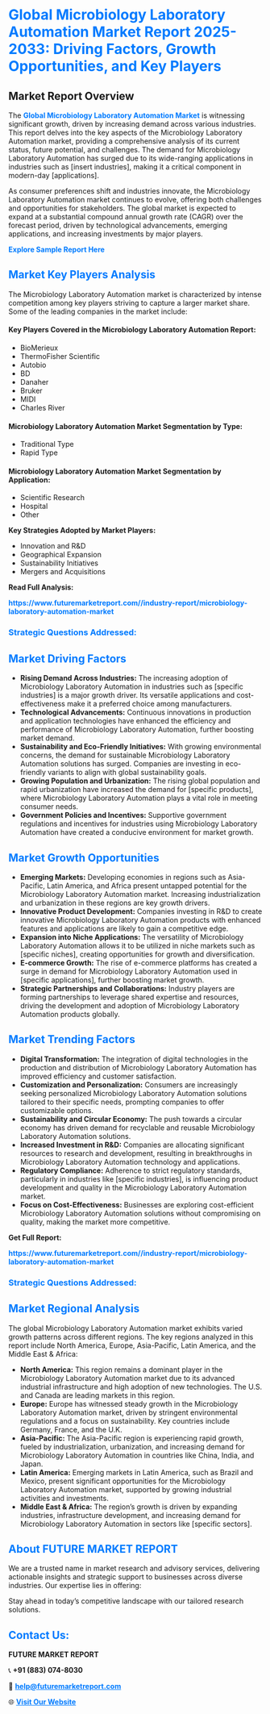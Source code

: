 <h1 style="color: #007BFF;">Global Microbiology Laboratory Automation Market Report 2025-2033: Driving Factors, Growth Opportunities, and Key Players</h1>

<section id="overview">
<h2>Market Report Overview</h2>
<p>The <a href="https://www.futuremarketreport.com//industry-report/microbiology-laboratory-automation-market" style="color: #007BFF; text-decoration: none;"><strong>Global Microbiology Laboratory Automation Market</strong></a> is witnessing significant growth, driven by increasing demand across various industries. This report delves into the key aspects of the Microbiology Laboratory Automation market, providing a comprehensive analysis of its current status, future potential, and challenges. The demand for Microbiology Laboratory Automation has surged due to its wide-ranging applications in industries such as [insert industries], making it a critical component in modern-day [applications].</p>
<p>As consumer preferences shift and industries innovate, the Microbiology Laboratory Automation market continues to evolve, offering both challenges and opportunities for stakeholders. The global market is expected to expand at a substantial compound annual growth rate (CAGR) over the forecast period, driven by technological advancements, emerging applications, and increasing investments by major players.</p>
</section>

<section id="overview">
<p><a href="https://www.futuremarketreport.com//request-sample/reportId=59089" style="color: #007BFF; text-decoration: none;"><strong>Explore Sample Report Here</strong></a></p>
</section>

<section id="key-players">
<h2 style="color: #007BFF;">Market Key Players Analysis</h2>
<p>The Microbiology Laboratory Automation market is characterized by intense competition among key players striving to capture a larger market share. Some of the leading companies in the market include:</p>
<h4>Key Players Covered in the Microbiology Laboratory Automation Report:</h4>
<ul><li>BioMerieux</li><li>ThermoFisher Scientific</li><li>Autobio</li><li>BD</li><li>Danaher</li><li>Bruker</li><li>MIDI</li><li>Charles River</li></ul>
<h4>Microbiology Laboratory Automation Market Segmentation by Type:</h4>
<ul><li>Traditional Type</li><li>Rapid Type</li></ul>

<h4>Microbiology Laboratory Automation Market Segmentation by Application:</h4>
<ul><li>Scientific Research</li><li>Hospital</li><li>Other</li></ul>
<p><strong>Key Strategies Adopted by Market Players:</strong></p>
<ul>
<li>Innovation and R&D</li>
<li>Geographical Expansion</li>
<li>Sustainability Initiatives</li>
<li>Mergers and Acquisitions</li>
</ul>
</section>

<section>
<p><strong>Read Full Analysis: </strong></p><a href="https://www.futuremarketreport.com//industry-report/microbiology-laboratory-automation-market" style="color: #007BFF; text-decoration: none;"><strong>https://www.futuremarketreport.com//industry-report/microbiology-laboratory-automation-market</strong></a>
<h3 style="color: #007BFF;">Strategic Questions Addressed:</h3>
</section>

<section id="driving-factors">
<h2 style="color: #007BFF;">Market Driving Factors</h2>
<ul>
<li><strong>Rising Demand Across Industries:</strong> The increasing adoption of Microbiology Laboratory Automation in industries such as [specific industries] is a major growth driver. Its versatile applications and cost-effectiveness make it a preferred choice among manufacturers.</li>
<li><strong>Technological Advancements:</strong> Continuous innovations in production and application technologies have enhanced the efficiency and performance of Microbiology Laboratory Automation, further boosting market demand.</li>
<li><strong>Sustainability and Eco-Friendly Initiatives:</strong> With growing environmental concerns, the demand for sustainable Microbiology Laboratory Automation solutions has surged. Companies are investing in eco-friendly variants to align with global sustainability goals.</li>
<li><strong>Growing Population and Urbanization:</strong> The rising global population and rapid urbanization have increased the demand for [specific products], where Microbiology Laboratory Automation plays a vital role in meeting consumer needs.</li>
<li><strong>Government Policies and Incentives:</strong> Supportive government regulations and incentives for industries using Microbiology Laboratory Automation have created a conducive environment for market growth.</li>
</ul>
</section>

<section id="growth-opportunities">
<h2 style="color: #007BFF;">Market Growth Opportunities</h2>
<ul>
<li><strong>Emerging Markets:</strong> Developing economies in regions such as Asia-Pacific, Latin America, and Africa present untapped potential for the Microbiology Laboratory Automation market. Increasing industrialization and urbanization in these regions are key growth drivers.</li>
<li><strong>Innovative Product Development:</strong> Companies investing in R&D to create innovative Microbiology Laboratory Automation products with enhanced features and applications are likely to gain a competitive edge.</li>
<li><strong>Expansion into Niche Applications:</strong> The versatility of Microbiology Laboratory Automation allows it to be utilized in niche markets such as [specific niches], creating opportunities for growth and diversification.</li>
<li><strong>E-commerce Growth:</strong> The rise of e-commerce platforms has created a surge in demand for Microbiology Laboratory Automation used in [specific applications], further boosting market growth.</li>
<li><strong>Strategic Partnerships and Collaborations:</strong> Industry players are forming partnerships to leverage shared expertise and resources, driving the development and adoption of Microbiology Laboratory Automation products globally.</li>
</ul>
</section>

<section id="trending-factors">
<h2 style="color: #007BFF;">Market Trending Factors</h2>
<ul>
<li><strong>Digital Transformation:</strong> The integration of digital technologies in the production and distribution of Microbiology Laboratory Automation has improved efficiency and customer satisfaction.</li>
<li><strong>Customization and Personalization:</strong> Consumers are increasingly seeking personalized Microbiology Laboratory Automation solutions tailored to their specific needs, prompting companies to offer customizable options.</li>
<li><strong>Sustainability and Circular Economy:</strong> The push towards a circular economy has driven demand for recyclable and reusable Microbiology Laboratory Automation solutions.</li>
<li><strong>Increased Investment in R&D:</strong> Companies are allocating significant resources to research and development, resulting in breakthroughs in Microbiology Laboratory Automation technology and applications.</li>
<li><strong>Regulatory Compliance:</strong> Adherence to strict regulatory standards, particularly in industries like [specific industries], is influencing product development and quality in the Microbiology Laboratory Automation market.</li>
<li><strong>Focus on Cost-Effectiveness:</strong> Businesses are exploring cost-efficient Microbiology Laboratory Automation solutions without compromising on quality, making the market more competitive.</li>
</ul>
</section>

<section>
<p><strong>Get Full Report: </strong></p><a href="https://www.futuremarketreport.com//industry-report/microbiology-laboratory-automation-market" style="color: #007BFF; text-decoration: none;"><strong>https://www.futuremarketreport.com//industry-report/microbiology-laboratory-automation-market</strong></a>
<h3 style="color: #007BFF;">Strategic Questions Addressed:</h3>
</section>


<section id="regional-analysis">
<h2 style="color: #007BFF;">Market Regional Analysis</h2>
<p>The global Microbiology Laboratory Automation market exhibits varied growth patterns across different regions. The key regions analyzed in this report include North America, Europe, Asia-Pacific, Latin America, and the Middle East & Africa:</p>
<ul>
<li><strong>North America:</strong> This region remains a dominant player in the Microbiology Laboratory Automation market due to its advanced industrial infrastructure and high adoption of new technologies. The U.S. and Canada are leading markets in this region.</li>
<li><strong>Europe:</strong> Europe has witnessed steady growth in the Microbiology Laboratory Automation market, driven by stringent environmental regulations and a focus on sustainability. Key countries include Germany, France, and the U.K.</li>
<li><strong>Asia-Pacific:</strong> The Asia-Pacific region is experiencing rapid growth, fueled by industrialization, urbanization, and increasing demand for Microbiology Laboratory Automation in countries like China, India, and Japan.</li>
<li><strong>Latin America:</strong> Emerging markets in Latin America, such as Brazil and Mexico, present significant opportunities for the Microbiology Laboratory Automation market, supported by growing industrial activities and investments.</li>
<li><strong>Middle East & Africa:</strong> The region’s growth is driven by expanding industries, infrastructure development, and increasing demand for Microbiology Laboratory Automation in sectors like [specific sectors].</li>
</ul>
</section>

<footer>
<h2 style="color: #007BFF;">About FUTURE MARKET REPORT</h2>
<p>We are a trusted name in market research and advisory services, delivering actionable insights and strategic support to businesses across diverse industries. Our expertise lies in offering:</p>

<p>Stay ahead in today’s competitive landscape with our tailored research solutions.</p>

<h2 style="color: #007BFF;">Contact Us:</h2>
<p><strong>FUTURE MARKET REPORT</strong></p>
<p>📞 <strong>+91 (883) 074-8030</strong></p>
<p>📧 <strong><a href="mailto:help@futuremarketreport.com" style="color: #007BFF;">help@futuremarketreport.com</a></strong></p>
<p>🌐 <strong><a href="https://www.futuremarketreport.com/" style="color: #007BFF;">Visit Our Website</a></strong></p>
</footer>